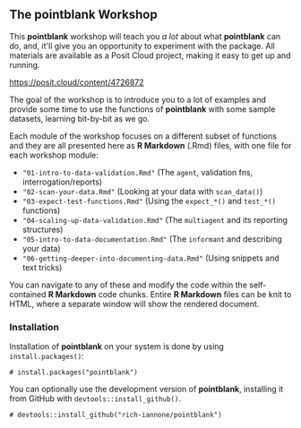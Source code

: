 ## The **pointblank** Workshop

This **pointblank** workshop will teach you *a lot* about what **pointblank** can do, and, it'll give you an opportunity to experiment with the package. All materials are available as a Posit Cloud project, making it easy to get up and running.

https://posit.cloud/content/4726872

The goal of the workshop is to introduce you to a lot of examples and provide some time to use the functions of **pointblank** with some sample datasets, learning bit-by-bit as we go.

Each module of the workshop focuses on a different subset of functions and they are all presented here as **R Markdown** (.Rmd) files, with one file for each workshop module:

- `"01-intro-to-data-validation.Rmd"` (The `agent`, validation fns, interrogation/reports)
- `"02-scan-your-data.Rmd"` (Looking at your data with `scan_data()`)
- `"03-expect-test-functions.Rmd"` (Using the `expect_*()` and `test_*()` functions)
- `"04-scaling-up-data-validation.Rmd"` (The `multiagent` and its reporting structures)
- `"05-intro-to-data-documentation.Rmd"` (The `informant` and describing your data)
- `"06-getting-deeper-into-documenting-data.Rmd"` (Using snippets and text tricks)

You can navigate to any of these and modify the code within the self-contained **R Markdown** code chunks. Entire **R Markdown** files can be knit to HTML, where a separate window will show the rendered document.

### Installation

Installation of **pointblank** on your system is done by using `install.packages()`:

```{r eval=FALSE}
# install.packages("pointblank")
```

You can optionally use the development version of **pointblank**, installing it from GitHub with `devtools::install_github()`.

```{r eval=FALSE}
# devtools::install_github("rich-iannone/pointblank")
```
